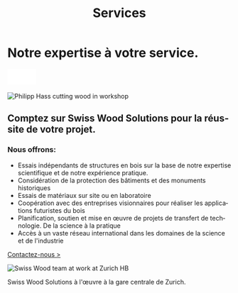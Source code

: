 ﻿---
lang: fr
title: 'Services'
order: 3
---

<div class="full-width-kenburns">
<div class="wrap-bg-image">

# Notre expertise à votre service.

![arrow down](/assets/images/arrow-d-white.svg)

</div>
<img srcset="/assets/images/services_cover2_2x.jpg"
     src="/assets/images/services_cover2.jpg" alt="Philipp Hass cutting wood in workshop">
</div>

<div class="full-width">
<div class="wrap -center">

## Comptez sur Swiss Wood Solutions pour la réussite de votre projet.

### Nous offrons:

   - Essais indépendants de structures en bois sur la base de notre expertise scientifique et de notre expérience pratique.
   - Considération de la protection des bâtiments et des monuments historiques
   - Essais de matériaux sur site ou en laboratoire
   - Coopération avec des entreprises visionnaires pour réaliser les applications futuristes du bois
   - Planification, soutien et mise en œuvre de projets de transfert de technologie. De la science à la pratique
   - Accès à un vaste réseau international dans les domaines de la science et de l'industrie


<p class="extra-margin-top"><a class="btn" href="/fr/contact">Contactez-nous ></a></p>

<img srcset="/assets/images/services_cover_2x.jpg"
     src="/assets/images/services_cover.jpg" alt="Swiss Wood team at work at Zurich HB">
<figcaption>Swiss Wood Solutions à l'œuvre à la gare centrale de Zurich.</figcaption>

</div>
</div>

